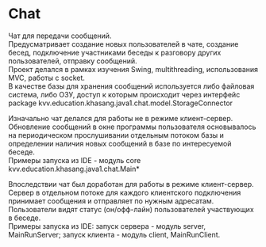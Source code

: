# Chat
<p>
Чат для передачи сообщений.
<br>
Предусматривает создание новых пользователей в чате, создание бесед, подключение участниками беседы к разговору
других пользователей, отправку сообщений.
<br>
Проект делался в рамках изучения Swing, multithreading, использования MVC, работы с socket.
<br>
В качестве базы для хранения сообщений используется либо файловая система, либо ОЗУ,
доступ к которым происходит через интерфейс package kvv.education.khasang.java1.chat.model.StorageConnector
<p>
Изначально чат делался для работы не в режиме клиент-сервер.
Обновление сообщений в окне программы пользователя основывалось на периодическом прослушивании отдельным потоком 
базы и определении наличия новых сообщений в базе по интересуемой беседе.
<br>
Примеры запуска из IDE -  модуль core
kvv.education.khasang.java1.chat.Main*
<p>
Впоследствии чат был доработан для работы в режиме клиент-сервер.
<br>
Сервер в отдельном потоке для каждого клиентского подключения принимает сообщения и отправляет по нужным адресатам.
Пользователи видят статус (он/офф-лайн) пользователей участвующих в беседе.
<br>
Примеры запуска из IDE:
запуск сервера  - модуль server, MainRunServer; запуск клиента - модуль client, MainRunClient.



